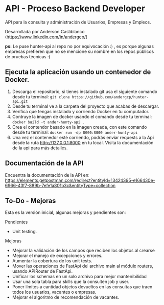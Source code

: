 # API - Proceso Backend Developer

API para la consulta y administración de Usuarios, Empresas y Empleos.

Desarrollada por Anderson Castiblanco (https://www.linkedin.com/in/andergcp/)

**ps:** Le puse hunter-api al repo no por equivocación :) , es porque algunas empresas prefieren que no se mencione su nombre en los repos públicos de pruebas técnicas :)

## Ejecuta la aplicación usando un contenedor de Docker.

1. Descarga el repositorio, si tienes instalado git usa el siguiente comando desde tu terminal: `git clone https://github.com/andergcp/hunter-api.git`
2. Desde tu terminal ve a la carpeta del proyecto que acabas de descargar.
3. Verifica que tengas instalado y corriendo Docker en tu computador. 
4. Contruye la imagen de docker usando el comando desde tu terminal: `docker build -t ander-hunty-api .`
5. Crea el contendor basado en la imagen creada, con este comando desde tu terminal: `docker run -dp 8000:8000 ander-hunty-api`
6. Una vez el contenedor esté corriendo, podrás enviar requests a la Api desde la ruta http://127.0.0.1:8000 en tu local. Visita la documentación de la api para más detalles.

## Documentación de la API
Encuentra la documentación de la API en: https://elements.getpostman.com/redirect?entityId=13424395-e166430e-6966-43f7-889b-7efe1a801b3c&entityType=collection


## To-Do - Mejoras
Esta es la versión inicial, algunas mejoras y pendientes son:

Pendientes
* Unit testing.

Mejoras
* Mejorar la validación de los campos que reciben los objetos al crearse
* Mejorar el manejo de excepciones y errores.
* Aumentar la cobertura de los unit tests.
* Mover las operaciones de FastApi del archivo main al módulo routers, usando APIRouter de FastApi.
* Unificar los schemas en un solo archivo para mejor mantenibilidad
* Usar una sola tabla para skills que la consulten job y user.
* Poner límites a cantidad objetos devueltos en las consultas que traen todos los usuarios, vacantes o empresas.
* Mejorar el algoritmo de recomendación de vacantes.
